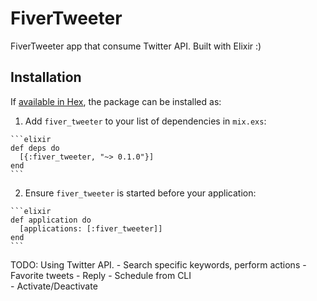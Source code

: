 # FiverTweeter

FiverTweeter app that consume Twitter API.
Built with Elixir :)

## Installation

If [available in Hex](https://hex.pm/docs/publish), the package can be installed as:

  1. Add `fiver_tweeter` to your list of dependencies in `mix.exs`:

    ```elixir
    def deps do
      [{:fiver_tweeter, "~> 0.1.0"}]
    end
    ```

  2. Ensure `fiver_tweeter` is started before your application:

    ```elixir
    def application do
      [applications: [:fiver_tweeter]]
    end
    ```

TODO:
  Using Twitter API.
    - Search specific keywords, perform actions
    - Favorite tweets
    - Reply
    - Schedule from CLI  
    - Activate/Deactivate
